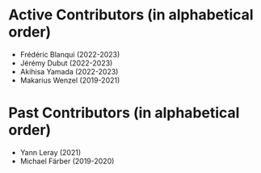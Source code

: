 Active Contributors (in alphabetical order)
===========================================

- Frédéric Blanqui (2022-2023)
- Jérémy Dubut (2022-2023)
- Akihisa Yamada (2022-2023)
- Makarius Wenzel (2019-2021)

Past Contributors (in alphabetical order)
=========================================

- Yann Leray (2021)
- Michael Färber (2019-2020)

